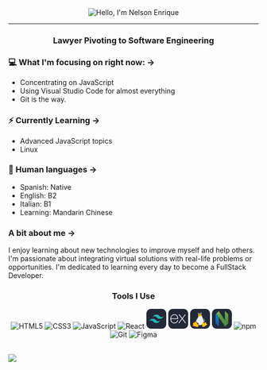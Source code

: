 <div align="center">
<img src="https://readme-typing-svg.herokuapp.com?font=Fira+Code&duration=2000&pause=1000&color=FFFFFFF3&background=1F2A35&center=true&vCenter=true&multiline=true&random=false&width=435&height=70&lines=Hello+%F0%9F%91%8B%2C+I'm+Nelson+Enrique.;+%40nechodev" alt="Hello, I'm Nelson Enrique" />
</div>
<hr>
<h3 align="center">Lawyer Pivoting to Software Engineering</h3>

### 💻 What I'm focusing on right now: ->

- Concentrating on JavaScript
- Using Visual Studio Code for almost everything
- Git is the way.

### ⚡ Currently Learning ->

- Advanced JavaScript topics
- Linux

### 💬 Human languages ->

- Spanish: Native
- English: B2
- Italian: B1
- Learning: Mandarin Chinese

### A bit about me ->

I enjoy learning about new technologies to improve myself and help others. I'm passionate about integrating virtual solutions with real-life problems or opportunities. I'm dedicated to learning every day to become a FullStack Developer.

<div align="center">
  <h3>Tools I Use</h3>
    <img src="https://cdn.jsdelivr.net/gh/devicons/devicon/icons/html5/html5-original.svg" title="HTML5" alt="HTML5" width="40" height="40"/>
    <img src="https://cdn.jsdelivr.net/gh/devicons/devicon/icons/css3/css3-original.svg" title="CSS3" alt="CSS3" width="40" height="40"/>
    <img src="https://cdn.jsdelivr.net/gh/devicons/devicon/icons/javascript/javascript-original.svg" title="JavaScript" alt="JavaScript" width="40" height="40"/>
    <img src="https://cdn.jsdelivr.net/gh/devicons/devicon/icons/react/react-original.svg" title="React" alt="React" width="40" height="40"/>
    <img src="https://github.com/tandpfun/skill-icons/raw/main/icons/TailwindCSS-Dark.svg" title="tailwindcss" alt="tailwindcss" width="40" height="40" />    
    <img src="https://github.com/tandpfun/skill-icons/raw/main/icons/ExpressJS-Dark.svg" title="tailwindcss" alt="express" width="40" height="40" />
    <img src="https://github.com/tandpfun/skill-icons/raw/main/icons/Linux-Dark.svg" title="HTML5" alt="Linux" width="40" height="40"/>
    <img src="https://github.com/tandpfun/skill-icons/raw/main/icons/NeoVim-Dark.svg" title="HTML5" alt="Neovim" width="40" height="40"/>
    <img src="https://cdn.jsdelivr.net/gh/devicons/devicon/icons/npm/npm-original-wordmark.svg" title="npm" alt="npm" width="40" height="40"/>
    <img src="https://cdn.jsdelivr.net/gh/devicons/devicon/icons/git/git-original.svg" title="Git" alt="Git" width="40" height="40"/>
    <img src="https://cdn.jsdelivr.net/gh/devicons/devicon/icons/figma/figma-original.svg" title="Figma" alt="Figma" width="38" height="38" />
</div>
<br>

![](https://komarev.com/ghpvc/?username=nechodev)

<!---
nechoarias/nechoarias is a ✨ special ✨ repository because its `README.md` (this file) appears on your GitHub profile.
You can click the Preview link to take a look at your changes.
--->
